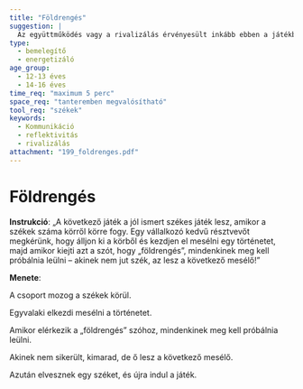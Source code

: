 ```yaml
---
title: "Földrengés"
suggestion: | 
  Az együttműködés vagy a rivalizálás érvényesült inkább ebben a játékban?
type:
  - bemelegítő
  - energetizáló
age_group:
  - 12-13 éves
  - 14-16 éves
time_req: "maximum 5 perc"
space_req: "tanteremben megvalósítható"
tool_req: "székek"
keywords: 
  - Kommunikáció
  - reflektivitás
  - rivalizálás
attachment: "199_foldrenges.pdf"
---
```


# Földrengés

**Instrukció**: „A következő játék a jól ismert székes játék lesz, amikor a székek száma körről körre fogy. Egy vállalkozó kedvű résztvevőt megkérünk, hogy álljon ki a körből és kezdjen el mesélni egy történetet, majd amikor kiejti azt a szót, hogy „földrengés”, mindenkinek meg kell próbálnia leülni – akinek nem jut szék, az lesz a következő mesélő!”

 **Menete**:

A csoport mozog a székek körül.

Egyvalaki elkezdi mesélni a történetet.

Amikor elérkezik a „földrengés” szóhoz, mindenkinek meg kell próbálnia leülni.

Akinek nem sikerült, kimarad, de ő lesz a következő mesélő.

Azután elvesznek egy széket, és újra indul a játék.
  
  
